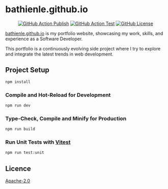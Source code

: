 # bathienle.github.io

<div align="center">

[![GitHub Action Publish][github-publish-badge]][github-publish-url]
[![GitHub Action Test][github-test-badge]][github-test-url]
[![GitHub License][license-badge]][license-url]

</div>

[bathienle.github.io](https://bathienle.github.io/) is my portfolio website, showcasing my work, skills, and experience as a Software Developer.

This portfolio is a continuously evolving side project where I try to explore and integrate the latest trends in web development.

## Project Setup

```sh
npm install
```

### Compile and Hot-Reload for Development

```sh
npm run dev
```

### Type-Check, Compile and Minify for Production

```sh
npm run build
```

### Run Unit Tests with [Vitest](https://vitest.dev/)

```sh
npm run test:unit
```

## Licence

[Apache-2.0][license-url]

[license-badge]: https://img.shields.io/github/license/bathienle/bathienle.github.io
[license-url]: https://github.com/bathienle/bathienle.github.io/blob/main/LICENSE
[github-publish-badge]: https://github.com/bathienle/bathienle.github.io/workflows/Publish/badge.svg
[github-publish-url]: https://github.com/bathienle/bathienle.github.io/actions/workflows/publish.yaml
[github-test-badge]: https://github.com/bathienle/bathienle.github.io/workflows/Test/badge.svg
[github-test-url]: https://github.com/bathienle/bathienle.github.io/actions/workflows/test.yaml
